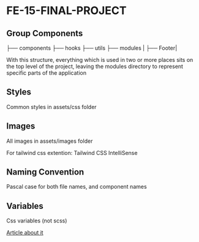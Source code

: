 # FE-15-FINAL-PROJECT

## Group Components

├── components
├── hooks
├── utils
├── modules
| ├── Footer|

With this structure, everything which is used in two or more places sits on the
top level of the project, leaving the modules directory to represent specific
parts of the application

## Styles

Common styles in assets/css folder

## Images

All images in assets/images folder

For tailwind css extention: Tailwind CSS IntelliSense

## Naming Convention

Pascal case for both file names, and component names

## Variables

Css variables (not scss)

[Article about it](https://sergeygultyayev.medium.com/sass-variables-vs-css-custom-properties-c0adc01c0624)
